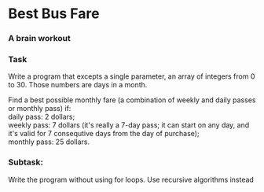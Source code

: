 <h1>Best Bus Fare</h1>
<h3>A brain workout</h3>
<h3>Task</h3>
<p>
Write a program that excepts a single parameter,
an array of integers from 0 to 30. Those numbers are days in a month.
</p>
<p>
Find a best possible monthly fare (a combination of weekly and daily passes or monthly pass) if:
<br>
daily pass: 2 dollars;<br>
weekly pass: 7 dollars (it's really a 7-day pass; it can start on any day,
and it's valid for 7 consequtive days from the day of purchase);<br>
monthly pass: 25 dollars.
</p>
<p>
<h3>Subtask:</h3>
Write the program without using for loops. Use recursive algorithms instead
</p>
